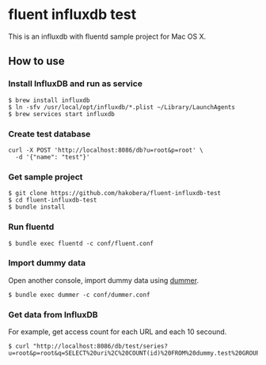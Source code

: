 # fluent influxdb test

This is an influxdb with fluentd sample project for Mac OS X.

## How to use

### Install InfluxDB and run as service

```
$ brew install influxdb
$ ln -sfv /usr/local/opt/influxdb/*.plist ~/Library/LaunchAgents
$ brew services start influxdb
```

### Create test database

```
curl -X POST 'http://localhost:8086/db?u=root&p=root' \
  -d '{"name": "test"}'
```

### Get sample project

```
$ git clone https://github.com/hakobera/fluent-influxdb-test
$ cd fluent-influxdb-test
$ bundle install
```

### Run fluentd

```
$ bundle exec fluentd -c conf/fluent.conf
```

### Import dummy data

Open another console, import dummy data using [dummer](https://github.com/sonots/dummer).

```
$ bundle exec dummer -c conf/dummer.conf
```

### Get data from InfluxDB

For example, get access count for each URL and each 10 secound.

```
$ curl "http://localhost:8086/db/test/series?u=root&p=root&q=SELECT%20uri%2C%20COUNT(id)%20FROM%20dummy.test%20GROUP%20BY%20uri%2C%20time(10s)"
```
